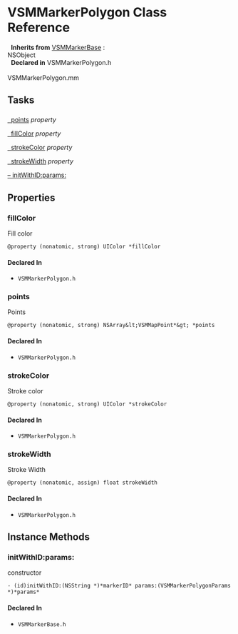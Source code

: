 # VSMMarkerPolygon Class Reference

&nbsp;&nbsp;**Inherits from** <a href="../Classes/VSMMarkerBase.html">VSMMarkerBase</a> :   
NSObject  
&nbsp;&nbsp;**Declared in** VSMMarkerPolygon.h<br />  
VSMMarkerPolygon.mm  

## Tasks

### 

[&nbsp;&nbsp;points](#//api/name/points) *property* 

[&nbsp;&nbsp;fillColor](#//api/name/fillColor) *property* 

[&nbsp;&nbsp;strokeColor](#//api/name/strokeColor) *property* 

[&nbsp;&nbsp;strokeWidth](#//api/name/strokeWidth) *property* 

[&ndash;&nbsp;initWithID:params:](#//api/name/initWithID:params:)  

## Properties

<a name="//api/name/fillColor" title="fillColor"></a>
### fillColor

Fill color

`@property (nonatomic, strong) UIColor *fillColor`

#### Declared In
* `VSMMarkerPolygon.h`

<a name="//api/name/points" title="points"></a>
### points

Points

`@property (nonatomic, strong) NSArray&lt;VSMMapPoint*&gt; *points`

#### Declared In
* `VSMMarkerPolygon.h`

<a name="//api/name/strokeColor" title="strokeColor"></a>
### strokeColor

Stroke color

`@property (nonatomic, strong) UIColor *strokeColor`

#### Declared In
* `VSMMarkerPolygon.h`

<a name="//api/name/strokeWidth" title="strokeWidth"></a>
### strokeWidth

Stroke Width

`@property (nonatomic, assign) float strokeWidth`

#### Declared In
* `VSMMarkerPolygon.h`

<a title="Instance Methods" name="instance_methods"></a>
## Instance Methods

<a name="//api/name/initWithID:params:" title="initWithID:params:"></a>
### initWithID:params:

constructor

`- (id)initWithID:(NSString *)*markerID* params:(VSMMarkerPolygonParams *)*params*`

#### Declared In
* `VSMMarkerBase.h`

